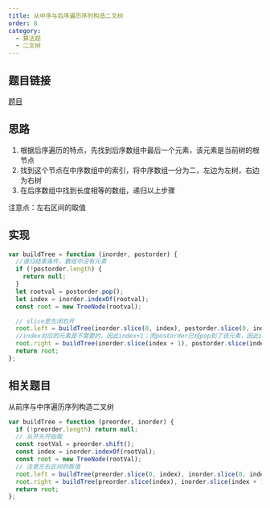```yaml
---
title: 从中序与后序遍历序列构造二叉树
order: 8
category:
  - 算法题
  - 二叉树
---
```


## 题目链接

[题目](https://leetcode.cn/problems/construct-binary-tree-from-inorder-and-postorder-traversal/)

## 思路

1. 根据后序遍历的特点，先找到后序数组中最后一个元素，该元素是当前树的根节点
2. 找到这个节点在中序数组中的索引，将中序数组一分为二，左边为左树，右边为右树
3. 在后序数组中找到长度相等的数组，递归以上步骤

注意点：左右区间的取值

## 实现

```js
var buildTree = function (inorder, postorder) {
  //递归结束条件，数组中没有元素
  if (!postorder.length) {
    return null;
  }
  let rootval = postorder.pop();
  let index = inorder.indexOf(rootval);
  const root = new TreeNode(rootval);

  // slice是左闭右开
  root.left = buildTree(inorder.slice(0, index), postorder.slice(0, index));
  //index对应的元素是不需要的，因此index+1；而postorder已经pop到了该元素，因此index不用改变
  root.right = buildTree(inorder.slice(index + 1), postorder.slice(index));
  return root;
};
```

## 相关题目

从前序与中序遍历序列构造二叉树

```js
var buildTree = function (preorder, inorder) {
  if (!preorder.length) return null;
  // 从开头开始取
  const rootVal = preorder.shift();
  const index = inorder.indexOf(rootVal);
  const root = new TreeNode(rootVal);
  // 注意左右区间的取值
  root.left = buildTree(preorder.slice(0, index), inorder.slice(0, index)); // 创建左节点
  root.right = buildTree(preorder.slice(index), inorder.slice(index + 1)); // 创建右节点
  return root;
};
```
